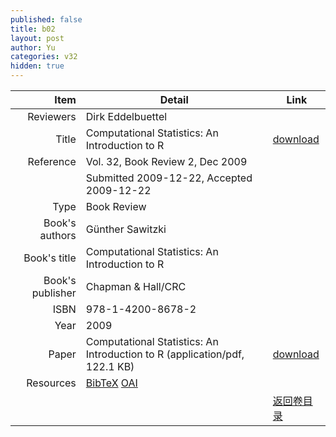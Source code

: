 ```yaml
---
published: false
title: b02
layout: post
author: Yu
categories: v32
hidden: true
---
```


| Item | Detail | Link |
|---:|---|---|
| Reviewers | Dirk Eddelbuettel| |
| Title |Computational Statistics: An Introduction to R | [download](http://www.jstatsoft.org/v32/b02/paper) |
| Reference |Vol. 32, Book Review 2, Dec 2009 | |
| | Submitted 2009-12-22, Accepted 2009-12-22| | 
| Type | Book Review| |
| Book's authors | Günther Sawitzki| |
| Book's title | Computational Statistics: An Introduction to R| |
| Book's publisher | Chapman & Hall/CRC| |
| ISBN | 978-1-4200-8678-2| |
| Year | 2009| |
| Paper | Computational Statistics: An Introduction to R  (application/pdf, 122.1 KB)| [download](http://www.jstatsoft.org/v32/b02/paper) |
| Resources | [BibTeX](http://www.jstatsoft.org/v32/b02/bibtex) [OAI](http://www.jstatsoft.org/oai?verb=GetRecord&identifier=oai.jstatsoft/v32/b02&prefix=oai_dc)| |
| |  | [返回卷目录]({{site.baseurl}}/volume/v32.html) |